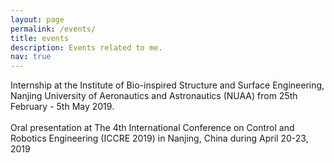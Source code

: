 ```yaml
---
layout: page
permalink: /events/
title: events
description: Events related to me.
nav: true
---
```


<div class="row">
    <div class="col-sm mt-3 mt-md-0">
        <img class="img-fluid rounded z-depth-1" src="{{ '/assets/img/intern1.jpg' | relative_url }}" alt="" title="example image"/>
    </div>
    <div class="col-sm mt-3 mt-md-0">
        <img class="img-fluid rounded z-depth-1" src="{{ '/assets/img/intern2.jpg' | relative_url }}" alt="" title="example image"/>
    </div>
    <div class="col-sm mt-3 mt-md-0">
        <img class="img-fluid rounded z-depth-1" src="{{ '/assets/img/intern3.jpg' | relative_url }}" alt="" title="example image"/>
    </div>
</div>
<div class="caption">
    Internship at the Institute of Bio-inspired Structure and Surface Engineering, Nanjing University of Aeronautics and Astronautics (NUAA) from 25th February - 5th May 2019.
</div>

<div class="row justify-content-sm-center">
    <div class="col-sm-8 mt-3 mt-md-0">
        <img class="img-fluid rounded z-depth-1" src="{{ '/assets/img/iccre2019_2.JPG' | relative_url }}" alt="" title="example image"/>
    </div>
    <div class="col-sm-4 mt-3 mt-md-0">
        <img class="img-fluid rounded z-depth-1" src="{{ '/assets/img/iccre2019_1.JPG' | relative_url }}" alt="" title="example image" style="border:4px;margin:4px;"/>
        <img class="img-fluid rounded z-depth-1" src="{{ '/assets/img/iccre2019_3.JPG' | relative_url }}" alt="" title="example image" style="border:4px;margin:4px;"/>
    </div>
</div>
<div class="caption">
    Oral presentation at The 4th International Conference on Control and Robotics Engineering (ICCRE 2019) in Nanjing, China during April 20-23, 2019
</div>